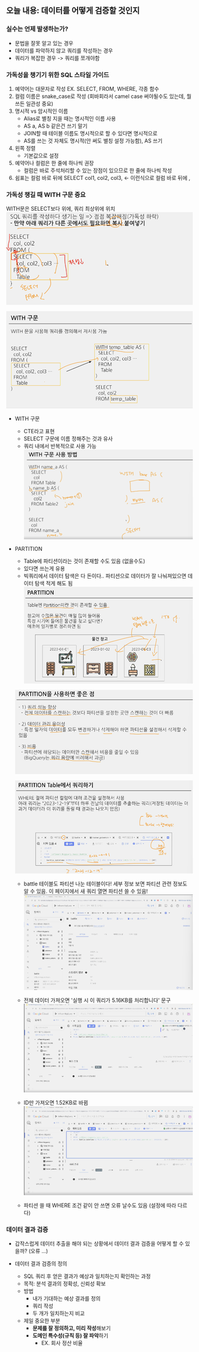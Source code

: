 ## 오늘 내용: 데이터를 어떻게 검증할 것인지

### 실수는 언제 발생하는가?
- 문법을 잘못 알고 있는 경우
- 데이터를 파악하지 않고 쿼리를 작성하는 경우
- 쿼리가 복잡한 경우 -> 쿼리를 쪼개야함

### 가독성을 챙기기 위한 SQL 스타일 가이드
1. 예약어는 대문자로 작성
    EX. SELECT, FROM, WHERE, 각종 함수
2. 컬럼 이름은 snake_case로 작성
    (회바회라서 camel case 써야될수도 있는데, 뭘 쓰든 일관성 중요)
3. 명시적 vs 암시적인 이름
    - Alias로 별칭 지을 때는 명시적인 이름 사용
    - AS a, AS b 같은건 쓰기 말기
    - JOIN할 때 테이블 이름도 명시적으로 할 수 있다면 명시적으로
    - AS를 쓰는 것 자체도 명시적(안 써도 별칭 설정 가능함), AS 쓰기
4. 왼쪽 정렬
    - 기본값으로 설정
5. 예약어나 컬럼은 한 줄에 하나씩 권장
    - 컬럼은 바로 주석처리할 수 있는 장점이 있으므로 한 줄에 하나씩 작성
6. 쉼표는 컬럼 바로 뒤에
SELECT
    col1,
    col2,
    col3, <- 이런식으로 컬럼 바로 뒤에 ,


### 가독성 챙길 때 WITH 구문 중요
WITH문은 SELECT보다 위에, 쿼리 최상위에 위치
![SQL1](./image/week7/SQL1.png) <br/>

![SQL2](./image/week7/SQL2.png) <br/>

- WITH 구문
    - CTE라고 표현
    - SELECT 구문에 이름 정해주는 것과 유사
    - 쿼리 내에서 반복적으로 사용 가능
    ![SQL3](./image/week7/SQL3.png) <br/>

- PARTITION
    - Table에 파티션이라는 것이 존재할 수도 있음 (없을수도)
    - 있다면 쓰는게 유용
    - 빅쿼리에서 데이터 탐색은 다 돈이다.. 파티션으로 데이터가 잘 나눠져있으면 데이터 탐색 적게 해도 됨
    ![SQL4](./image/week7/SQL4.png) <br/>

    ![SQL5](./image/week7/SQL5.png) <br/>

    ![SQL6](./image/week7/SQL6.png) <br/>

    - battle 테이블도 파티션 나눈 테이블이다! 세부 정보 보면 파티션 관련 정보도 알 수 있음. 이 페이지에서 새 쿼리 열면 파티션 쓸 수 있음!
    ![SQL7](./image/week7/SQL7.png) <br/>

    - 전체 데이터 가져오면 '실행 시 이 쿼리가 5.16KB를 처리합니다' 문구
    ![SQL8](./image/week7/SQL8.png) <br/>

    - ID만 가져오면 1.52KB로 바뀜
    ![SQL9](./image/week7/SQL9.png) <br/>

    - 파티션 쓸 때 WHERE 조건 같이 안 쓰면 오류 날수도 있음 (설정에 따라 다르다)

### 데이터 결과 검증
- 갑작스럽게 데이터 추출을 해야 되는 상황에서 데이터 결과 검증을 어떻게 할 수 있을까? (오류 ...)

- 데이터 결과 검증의 정의
    - SQL 쿼리 후 얻은 결과가 예상과 일치하는지 확인하는 과정
    - 목적: 분석 결과의 정확성, 신뢰성 확보
    - 방법
        - 내가 기대하는 예상 결과를 정의
        - 쿼리 작성
        - 두 개가 일치하는지 비교
    - 제일 중요한 부분
        - **문제를 잘 정의하고, 미리 작성**해보기
        - **도메인 특수성(규칙 등) 잘 파악**하기 
            - EX. 회사 정산 비율

